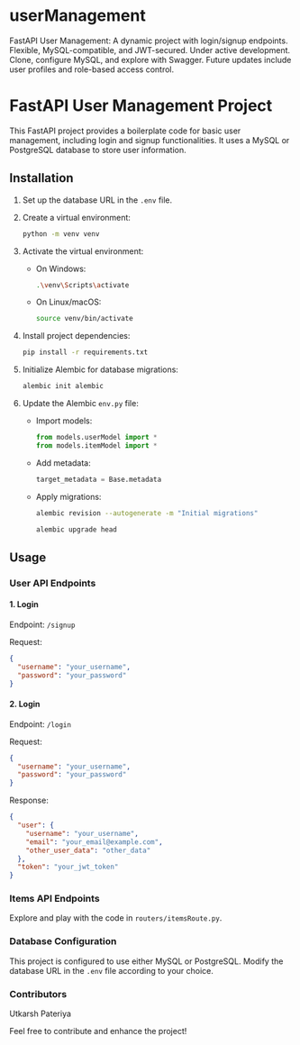 # userManagement
FastAPI User Management: A dynamic project with login/signup endpoints. Flexible, MySQL-compatible, and JWT-secured. Under active development. Clone, configure MySQL, and explore with Swagger. Future updates include user profiles and role-based access control.

# FastAPI User Management Project

This FastAPI project provides a boilerplate code for basic user management, including login and signup functionalities. It uses a MySQL or PostgreSQL database to store user information.

## Installation

1. Set up the database URL in the `.env` file.

2. Create a virtual environment:

    ```bash
    python -m venv venv
    ```

3. Activate the virtual environment:

    - On Windows:

        ```bash
        .\venv\Scripts\activate
        ```

    - On Linux/macOS:

        ```bash
        source venv/bin/activate
        ```

4. Install project dependencies:

    ```bash
    pip install -r requirements.txt
    ```

5. Initialize Alembic for database migrations:

    ```bash
    alembic init alembic
    ```

6. Update the Alembic `env.py` file:

    - Import models:

        ```python
        from models.userModel import *
        from models.itemModel import *
        ```

    - Add metadata:

        ```python
        target_metadata = Base.metadata
        ```

   - Apply migrations:

      ```bash
      alembic revision --autogenerate -m "Initial migrations"
      ```

      ```bash
      alembic upgrade head
      ```



## Usage

### User API Endpoints

#### 1. Login

Endpoint: `/signup`

Request:
```json
{
  "username": "your_username",
  "password": "your_password"
}
```

#### 2. Login

Endpoint: `/login`

Request:
```json
{
  "username": "your_username",
  "password": "your_password"
}
```

Response:
```json
{
  "user": {
    "username": "your_username",
    "email": "your_email@example.com",
    "other_user_data": "other_data"
  },
  "token": "your_jwt_token"
}
```

### Items API Endpoints
Explore and play with the code in `routers/itemsRoute.py`.

### Database Configuration
This project is configured to use either MySQL or PostgreSQL. Modify the database URL in the `.env` file according to your choice.

###   Contributors
Utkarsh Pateriya

Feel free to contribute and enhance the project!

